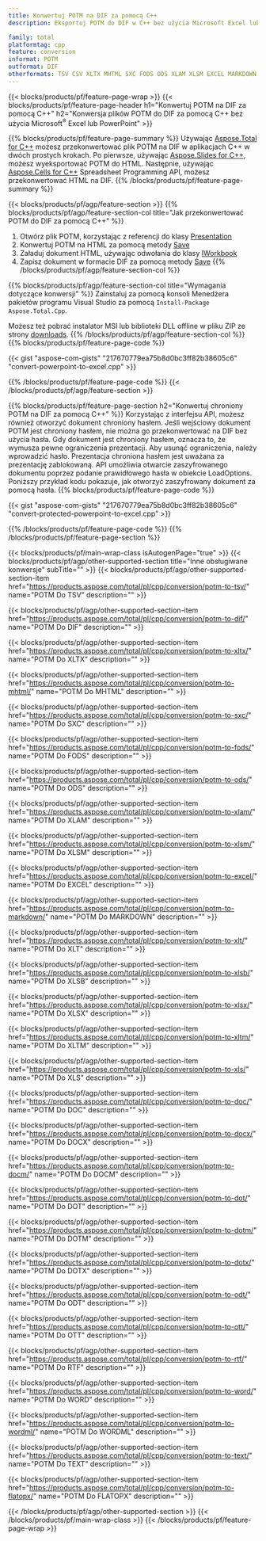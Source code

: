 ```yaml
---
title: Konwertuj POTM na DIF za pomocą C++
description: Eksportuj POTM do DIF w C++ bez użycia Microsoft Excel lub Powerpoint

family: total
platformtag: cpp
feature: conversion
informat: POTM
outformat: DIF
otherformats: TSV CSV XLTX MHTML SXC FODS ODS XLAM XLSM EXCEL MARKDOWN XLT XLSB XLSX XLTM XLS DOC DOCX DOCM DOT DOTM DOTX ODT OTT RTF WORD WORDML TEXT FLATOPX
---
```

{{< blocks/products/pf/feature-page-wrap >}}
{{< blocks/products/pf/feature-page-header h1="Konwertuj POTM na DIF za pomocą C++" h2="Konwersja plików POTM do DIF za pomocą C++ bez użycia Microsoft<sup>&reg;</sup> Excel lub PowerPoint" >}}

{{% blocks/products/pf/feature-page-summary %}}
Używając [Aspose.Total for C++](https://products.aspose.com/total/cpp/) możesz przekonwertować plik POTM na DIF w aplikacjach C++ w dwóch prostych krokach. Po pierwsze, używając [Aspose.Slides for C++](https://products.aspose.com/slides/cpp/), możesz wyeksportować POTM do HTML. Następnie, używając [Aspose.Cells for C++](https://products.aspose.com/cells/cpp/) Spreadsheet Programming API, możesz przekonwertować HTML na DIF. 
{{% /blocks/products/pf/feature-page-summary  %}}

{{< blocks/products/pf/agp/feature-section >}}
{{% blocks/products/pf/agp/feature-section-col title="Jak przekonwertować POTM do DIF za pomocą C++" %}}
1. Otwórz plik POTM, korzystając z referencji do klasy [Presentation](https://reference.aspose.com/slides/cpp/class/aspose.slides.presentation)
2. Konwertuj POTM na HTML za pomocą metody [Save](https://reference.aspose.com/slides/cpp/class/aspose.slides.presentation#a06fe2a156063c8c3e5ada2713bb697ba)
3. Załaduj dokument HTML, używając odwołania do klasy [IWorkbook](https://reference.aspose.com/cells/cpp/class/aspose.cells.i_workbook)
4. Zapisz dokument w formacie DIF za pomocą metody [Save](https://reference.aspose.com/cells/cpp/class/aspose.cells.i_workbook#a5dc7de23f7ceba76a05dc1d49f51502e)
{{% /blocks/products/pf/agp/feature-section-col %}}

{{% blocks/products/pf/agp/feature-section-col title="Wymagania dotyczące konwersji" %}}
Zainstaluj za pomocą konsoli Menedżera pakietów programu Visual Studio za pomocą ```Install-Package Aspose.Total.Cpp```.

Możesz też pobrać instalator MSI lub biblioteki DLL offline w pliku ZIP ze strony [downloads](https://releases.aspose.com/total/cpp).
{{% /blocks/products/pf/agp/feature-section-col %}}
{{% blocks/products/pf/feature-page-code %}}

{{< gist "aspose-com-gists" "217670779ea75b8d0bc3ff82b38605c6" "convert-powerpoint-to-excel.cpp" >}}



{{% /blocks/products/pf/feature-page-code %}}
{{< /blocks/products/pf/agp/feature-section >}}

{{% blocks/products/pf/feature-page-section  h2="Konwertuj chroniony POTM na DIF za pomocą C++" %}}
Korzystając z interfejsu API, możesz również otworzyć dokument chroniony hasłem. Jeśli wejściowy dokument POTM jest chroniony hasłem, nie można go przekonwertować na DIF bez użycia hasła. Gdy dokument jest chroniony hasłem, oznacza to, że wymusza pewne ograniczenia prezentacji. Aby usunąć ograniczenia, należy wprowadzić hasło. Prezentacja chroniona hasłem jest uważana za prezentację zablokowaną. API umożliwia otwarcie zaszyfrowanego dokumentu poprzez podanie prawidłowego hasła w obiekcie LoadOptions. Poniższy przykład kodu pokazuje, jak otworzyć zaszyfrowany dokument za pomocą hasła.
{{% blocks/products/pf/feature-page-code %}}

{{< gist "aspose-com-gists" "217670779ea75b8d0bc3ff82b38605c6" "convert-protected-powerpoint-to-excel.cpp" >}}

{{% /blocks/products/pf/feature-page-code  %}}
{{% /blocks/products/pf/feature-page-section %}}

{{< blocks/products/pf/main-wrap-class isAutogenPage="true" >}}
{{< blocks/products/pf/agp/other-supported-section title="Inne obsługiwane konwersje" subTitle="" >}}
{{< blocks/products/pf/agp/other-supported-section-item href="https://products.aspose.com/total/pl/cpp/conversion/potm-to-tsv/" name="POTM Do TSV" description="" >}}

{{< blocks/products/pf/agp/other-supported-section-item href="https://products.aspose.com/total/pl/cpp/conversion/potm-to-dif/" name="POTM Do DIF" description="" >}}

{{< blocks/products/pf/agp/other-supported-section-item href="https://products.aspose.com/total/pl/cpp/conversion/potm-to-xltx/" name="POTM Do XLTX" description="" >}}

{{< blocks/products/pf/agp/other-supported-section-item href="https://products.aspose.com/total/pl/cpp/conversion/potm-to-mhtml/" name="POTM Do MHTML" description="" >}}

{{< blocks/products/pf/agp/other-supported-section-item href="https://products.aspose.com/total/pl/cpp/conversion/potm-to-sxc/" name="POTM Do SXC" description="" >}}

{{< blocks/products/pf/agp/other-supported-section-item href="https://products.aspose.com/total/pl/cpp/conversion/potm-to-fods/" name="POTM Do FODS" description="" >}}

{{< blocks/products/pf/agp/other-supported-section-item href="https://products.aspose.com/total/pl/cpp/conversion/potm-to-ods/" name="POTM Do ODS" description="" >}}

{{< blocks/products/pf/agp/other-supported-section-item href="https://products.aspose.com/total/pl/cpp/conversion/potm-to-xlam/" name="POTM Do XLAM" description="" >}}

{{< blocks/products/pf/agp/other-supported-section-item href="https://products.aspose.com/total/pl/cpp/conversion/potm-to-xlsm/" name="POTM Do XLSM" description="" >}}

{{< blocks/products/pf/agp/other-supported-section-item href="https://products.aspose.com/total/pl/cpp/conversion/potm-to-excel/" name="POTM Do EXCEL" description="" >}}

{{< blocks/products/pf/agp/other-supported-section-item href="https://products.aspose.com/total/pl/cpp/conversion/potm-to-markdown/" name="POTM Do MARKDOWN" description="" >}}

{{< blocks/products/pf/agp/other-supported-section-item href="https://products.aspose.com/total/pl/cpp/conversion/potm-to-xlt/" name="POTM Do XLT" description="" >}}

{{< blocks/products/pf/agp/other-supported-section-item href="https://products.aspose.com/total/pl/cpp/conversion/potm-to-xlsb/" name="POTM Do XLSB" description="" >}}

{{< blocks/products/pf/agp/other-supported-section-item href="https://products.aspose.com/total/pl/cpp/conversion/potm-to-xlsx/" name="POTM Do XLSX" description="" >}}

{{< blocks/products/pf/agp/other-supported-section-item href="https://products.aspose.com/total/pl/cpp/conversion/potm-to-xltm/" name="POTM Do XLTM" description="" >}}

{{< blocks/products/pf/agp/other-supported-section-item href="https://products.aspose.com/total/pl/cpp/conversion/potm-to-xls/" name="POTM Do XLS" description="" >}}

{{< blocks/products/pf/agp/other-supported-section-item href="https://products.aspose.com/total/pl/cpp/conversion/potm-to-doc/" name="POTM Do DOC" description="" >}}

{{< blocks/products/pf/agp/other-supported-section-item href="https://products.aspose.com/total/pl/cpp/conversion/potm-to-docx/" name="POTM Do DOCX" description="" >}}

{{< blocks/products/pf/agp/other-supported-section-item href="https://products.aspose.com/total/pl/cpp/conversion/potm-to-docm/" name="POTM Do DOCM" description="" >}}

{{< blocks/products/pf/agp/other-supported-section-item href="https://products.aspose.com/total/pl/cpp/conversion/potm-to-dot/" name="POTM Do DOT" description="" >}}

{{< blocks/products/pf/agp/other-supported-section-item href="https://products.aspose.com/total/pl/cpp/conversion/potm-to-dotm/" name="POTM Do DOTM" description="" >}}

{{< blocks/products/pf/agp/other-supported-section-item href="https://products.aspose.com/total/pl/cpp/conversion/potm-to-dotx/" name="POTM Do DOTX" description="" >}}

{{< blocks/products/pf/agp/other-supported-section-item href="https://products.aspose.com/total/pl/cpp/conversion/potm-to-odt/" name="POTM Do ODT" description="" >}}

{{< blocks/products/pf/agp/other-supported-section-item href="https://products.aspose.com/total/pl/cpp/conversion/potm-to-ott/" name="POTM Do OTT" description="" >}}

{{< blocks/products/pf/agp/other-supported-section-item href="https://products.aspose.com/total/pl/cpp/conversion/potm-to-rtf/" name="POTM Do RTF" description="" >}}

{{< blocks/products/pf/agp/other-supported-section-item href="https://products.aspose.com/total/pl/cpp/conversion/potm-to-word/" name="POTM Do WORD" description="" >}}

{{< blocks/products/pf/agp/other-supported-section-item href="https://products.aspose.com/total/pl/cpp/conversion/potm-to-wordml/" name="POTM Do WORDML" description="" >}}

{{< blocks/products/pf/agp/other-supported-section-item href="https://products.aspose.com/total/pl/cpp/conversion/potm-to-text/" name="POTM Do TEXT" description="" >}}

{{< blocks/products/pf/agp/other-supported-section-item href="https://products.aspose.com/total/pl/cpp/conversion/potm-to-flatopx/" name="POTM Do FLATOPX" description="" >}}


{{< /blocks/products/pf/agp/other-supported-section >}}
{{< /blocks/products/pf/main-wrap-class >}}
{{< /blocks/products/pf/feature-page-wrap >}}